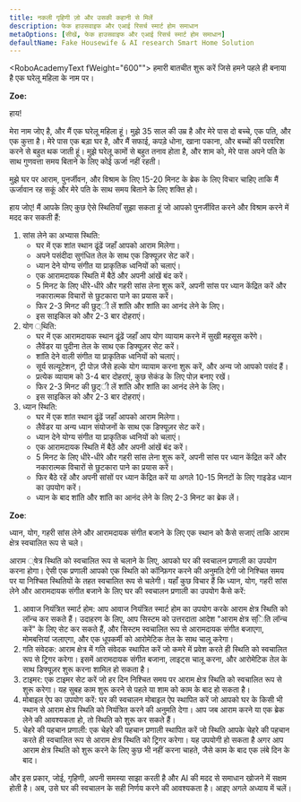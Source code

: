 ```yaml
---
title: नकली गृहिणी ज़ो और उसकी कहानी से मिलें
description: फेक हाउसवाइफ और एआई रिसर्च स्मार्ट होम समाधान
metaOptions: [सीखें, फेक हाउसवाइफ और एआई रिसर्च स्मार्ट होम समाधान]
defaultName: Fake Housewife & AI research Smart Home Solution
---
```


<LessonImages imageClasses="mb"  src='fake-housewife-and-ai-research-smart-home-solution/lesson-2-banner.png' alt="fake housewife ai" />

<RoboAcademyText fWeight="600"">
हमारी बातचीत शुरू करें जिसे हमने पहले ही बनाया है एक घरेलू महिला के नाम पर।
</RoboAcademyText>

<RoboAcademyDialog >

**Zoe:**

हाय!

मेरा नाम जोए है, और मैं एक घरेलू महिला हूं। मुझे 35 साल की उम्र है और मेरे पास दो बच्चे, एक पति, और एक कुत्ता है। मेरे पास एक बड़ा घर है, और मैं सफाई, कपड़े धोना, खाना पकाना, और बच्चों की परवरिश करने से बहुत थक जाती हूं। मुझे घरेलू कामों से बहुत तनाव होता है, और शाम को, मेरे पास अपने पति के साथ गुणवत्ता समय बिताने के लिए कोई ऊर्जा नहीं रहती।

मुझे घर पर आराम, पुनर्जीवन, और विश्राम के लिए 15-20 मिनट के ब्रेक के लिए विचार चाहिए ताकि मैं ऊर्जावान रह सकूं और मेरे पति के साथ समय बिताने के लिए शक्ति हो।


</RoboAcademyDialog>



<RoboAcademyDialog>

<ChatGPT/>

हाय जोए! मैं आपके लिए कुछ ऐसे स्थितियाँ सुझा सकता हूं जो आपको पुनर्जीवित करने और विश्राम करने में मदद कर सकती हैं:

1. सांस लेने का अभ्यास स्थिति:
    - घर में एक शांत स्थान ढूंढें जहाँ आपको आराम मिलेगा।
    - अपने पसंदीदा सुगंधित तेल के साथ एक डिफ्यूज़र सेट करें।
    - ध्यान देने योग्य संगीत या प्राकृतिक ध्वनियों को चलाएं।
    - एक आरामदायक स्थिति में बैठें और अपनी आंखें बंद करें।
    - 5 मिनट के लिए धीरे-धीरे और गहरी सांस लेना शुरू करें, अपनी सांस पर ध्यान केंद्रित करें और नकारात्मक विचारों से छुटकारा पाने का प्रयास करें।
    - फिर 2-3 मिनट की छुट्ी लें शांति और शांति का आनंद लेने के लिए।
    - इस साइकिल को और 2-3 बार दोहराएं।
2. योग ्थिति:
    - घर में एक आरामदायक स्थान ढूंढें जहाँ आप योग व्यायाम करने में सुखी महसूस करेंगे।
    - लैवेंडर या पुदीना तेल के साथ एक डिफ्यूज़र सेट करें।
    - शांति देने वाली संगीत या प्राकृतिक ध्वनियों को चलाएं।
    - सूर्य सल्यूटेशन, ट्री पोज़ जैसे हल्के योग व्यायाम करना शुरू करें, और अन्य जो आपको पसंद हैं।
    - प्रत्येक व्यायाम को 3-4 बार दोहराएं, कुछ सेकंड के लिए पोज़ बनाए रखें।
    - फिर 2-3 मिनट की छुट्ी लें शांति और शांति का आनंद लेने के लिए।
    - इस साइकिल को और 2-3 बार दोहराएं।
3. ध्यान स्थिति:
    - घर में एक शांत स्थान ढूंढें जहाँ आपको आराम मिलेगा।
    - लैवेंडर या अन्य ध्यान संयोजनों के साथ एक डिफ्यूज़र सेट करें।
    - ध्यान देने योग्य संगीत या प्राकृतिक ध्वनियों को चलाएं।
    - एक आरामदायक स्थिति में बैठें और अपनी आंखें बंद करें।
    - 5 मिनट के लिए धीरे-धीरे और गहरी सांस लेना शुरू करें, अपनी सांस पर ध्यान केंद्रित करें और नकारात्मक विचारों से छुटकारा पाने का प्रयास करें।
    - फिर बैठे रहें और अपनी सांसों पर ध्यान केंद्रित करें या अगले 10-15 मिनटों के लिए गाइडेड ध्यान का उपयोग करें।
    - ध्यान के बाद शांति और शांति का आनंद लेने के लिए 2-3 मिनट का ब्रेक लें।

</RoboAcademyDialog>

<RoboAcademyDialog>

**Zoe**:

ध्यान, योग, गहरी सांस लेने और आरामदायक संगीत बजाने के लिए एक स्थान को कैसे सजाएं ताकि आराम क्षेत्र स्वचालित रूप से चले।

</RoboAcademyDialog>

<RoboAcademyDialog>

<ChatGPT/>

आराम ्षेत्र स्थिति को स्वचालित रूप से चलाने के लिए, आपको घर की स्वचालन प्रणाली का उपयोग करना होगा। ऐसी एक प्रणाली आपको एक स्थिति को कॉन्फ़िगर करने की अनुमति देगी जो निश्चित समय पर या निश्चित स्थितियों के तहत स्वचालित रूप से चलेगी। यहाँ कुछ विचार हैं कि ध्यान, योग, गहरी सांस लेने और आरामदायक संगीत बजाने के लिए घर की स्वचालन प्रणाली का उपयोग कैसे करें:

1. आवाज नियंत्रित स्मार्ट होम: आप आवाज नियंत्रित स्मार्ट होम का उपयोग करके आराम क्षेत्र स्थिति को लॉन्च कर सकते हैं। उदाहरण के लिए, आप सिस्टम को उत्तरदाता आदेश "आराम क्षेत्र स्िति लॉन्च करें" के लिए सेट कर सकते हैं, और सिस्टम स्वचालित रूप से आरामदायक संगीत बजाएगा, मोमबत्तियां जलाएगा, और एक धूपकर्मी को आरोमेटिक तेल के साथ चालू करेगा।
2. गति संवेदक: आराम क्षेत्र में गति संवेदक स्थापित करें जो कमरे में प्रवेश करते ही स्थिति को स्वचालित रूप से ट्रिगर करेगा। इसमें आरामदायक संगीत बजाना, लाइट्स चालू करना, और आरोमेटिक तेल के साथ डिफ्यूज़र शुरू करना शामिल हो सकता है।
3. टाइमर: एक टाइमर सेट करें जो हर दिन निश्चित समय पर आराम क्षेत्र स्थिति को स्वचालित रूप से शुरू करेगा। यह सुबह काम शुरू करने से पहले या शाम को काम के बाद हो सकता है।
4. मोबाइल ऐप का उपयोग करें: घर की स्वचालन मोबाइल ऐप स्थापित करें जो आपको घर के किसी भी स्थान से आराम क्षेत्र स्थिति को नियंत्रित करने की अनुमति देगा। आप जब आराम करने या एक ब्रेक लेने की आवश्यकता हो, तो स्थिति को शुरू कर सकते हैं।
5. चेहरे की पहचान प्रणाली: एक चेहरे की पहचान प्रणाली स्थापित करें जो स्थिति आपके चेहरे की पहचान करते ही स्वचालित रूप से आराम क्षेत्र स्थिति को ट्रिगर करेगा। यह उपयोगी हो सकता है अगर आप आराम क्षेत्र स्थिति को शुरू करने के लिए कुछ भी नहीं करना चाहते, जैसे काम के बाद एक लंबे दिन के बाद।

</RoboAcademyDialog>

<RoboAcademyText>

और इस प्रकार, जोई, गृहिणी, अपनी समस्या साझा करती है और AI की मदद से समाधान खोजने में सक्षम होती है। अब, उसे घर की स्वचालन के सही निर्णय करने की आवश्यकता है। आइए अगले अध्याय में चलें।

</RoboAcademyText>